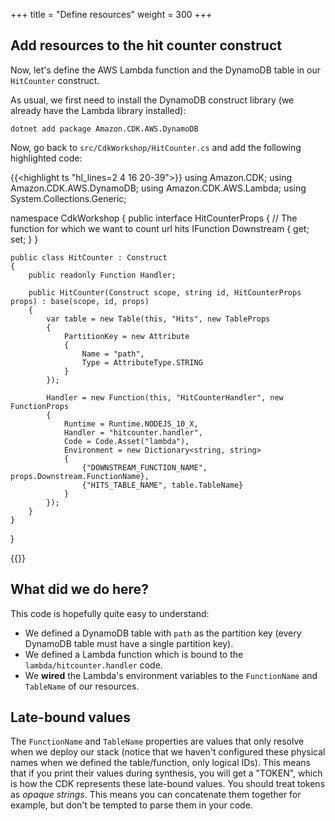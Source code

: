 +++
title = "Define resources"
weight = 300
+++

## Add resources to the hit counter construct

Now, let's define the AWS Lambda function and the DynamoDB table in our
`HitCounter` construct.

As usual, we first need to install the DynamoDB construct library (we already
have the Lambda library installed):

```
dotnet add package Amazon.CDK.AWS.DynamoDB
```

Now, go back to `src/CdkWorkshop/HitCounter.cs` and add the following highlighted code:

{{<highlight ts "hl_lines=2 4 16 20-39">}}
using Amazon.CDK;
using Amazon.CDK.AWS.DynamoDB;
using Amazon.CDK.AWS.Lambda;
using System.Collections.Generic;

namespace CdkWorkshop
{
    public interface HitCounterProps
    {
        // The function for which we want to count url hits
        IFunction Downstream { get; set; }
    }

    public class HitCounter : Construct
    {
        public readonly Function Handler;

        public HitCounter(Construct scope, string id, HitCounterProps props) : base(scope, id, props)
        {
            var table = new Table(this, "Hits", new TableProps
            {
                PartitionKey = new Attribute
                {
                    Name = "path",
                    Type = AttributeType.STRING
                }
            });

            Handler = new Function(this, "HitCounterHandler", new FunctionProps
            {
                Runtime = Runtime.NODEJS_10_X,
                Handler = "hitcounter.handler",
                Code = Code.Asset("lambda"),
                Environment = new Dictionary<string, string>
                {
                    {"DOWNSTREAM_FUNCTION_NAME", props.Downstream.FunctionName},
                    {"HITS_TABLE_NAME", table.TableName}
                }
            });
        }
    }
}

{{</highlight>}}

## What did we do here?

This code is hopefully quite easy to understand:

 * We defined a DynamoDB table with `path` as the partition key (every DynamoDB
   table must have a single partition key).
 * We defined a Lambda function which is bound to the `lambda/hitcounter.handler` code.
 * We __wired__ the Lambda's environment variables to the `FunctionName` and `TableName`
   of our resources.

## Late-bound values

The `FunctionName` and `TableName` properties are values that only resolve when
we deploy our stack (notice that we haven't configured these physical names when
we defined the table/function, only logical IDs). This means that if you print
their values during synthesis, you will get a "TOKEN", which is how the CDK
represents these late-bound values. You should treat tokens as _opaque strings_.
This means you can concatenate them together for example, but don't be tempted
to parse them in your code.
